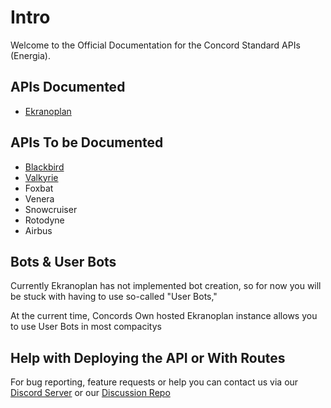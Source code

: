 # Intro
Welcome to the Official Documentation for the Concord Standard APIs (Energia).

## APIs Documented

- [Ekranoplan](https://github.com/nitrodb/nitrodb)

## APIs To be Documented

- [Blackbird](https://github.com/nitrodb/nitrows)
- [Valkyrie](https://github.com/nitrodb/nitrocdn)
- Foxbat
- Venera
- Snowcruiser
- Rotodyne
- Airbus

## Bots & User Bots
Currently Ekranoplan has not implemented bot creation,
so for now you will be stuck with having to use so-called "User Bots,"

At the current time, Concords Own hosted Ekranoplan instance allows you to use
User Bots in most compacitys

## Help with Deploying the API or With Routes
For bug reporting, feature requests or help you can contact us via our [Discord Server](https://discord.gg/JgpM79pH9z) or our [Discussion Repo](https://github.com/concordchat/concord)
